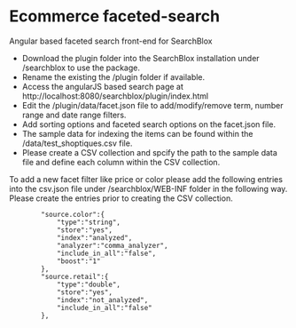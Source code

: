 Ecommerce faceted-search
==============

Angular based faceted search front-end for SearchBlox

- Download the plugin folder into the SearchBlox installation under /searchblox to use the package. 
- Rename the existing the /plugin folder if available.
- Access the angularJS based search page at http://localhost:8080/searchblox/plugin/index.html
- Edit the /plugin/data/facet.json file to add/modify/remove term, number range and date range filters.
- Add sorting options and faceted search options on the facet.json file. 
- The sample data for indexing the items can be found within the /data/test_shoptiques.csv file.
- Please create a CSV collection and spcify the path to the sample data file and define each column within the CSV collection.

To add a new facet filter like price or color please add the following entries into the csv.json file under /searchblox/WEB-INF folder in the following way. Please create the entries prior to creating the CSV collection.

            "source.color":{
                "type":"string",
                "store":"yes",
                "index":"analyzed",
                "analyzer":"comma_analyzer",
                "include_in_all":"false",
                "boost":"1"
            },
            "source.retail":{
                "type":"double",
                "store":"yes",
                "index":"not_analyzed",
                "include_in_all":"false"
            },
